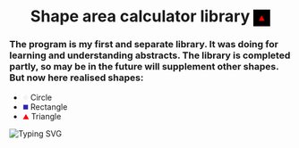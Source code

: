 <h1 align="center">Shape area calculator library <img src="https://github.com/MikLomonosov/ShapeAreaCalculation/blob/master/ShapeAreaCalculation/Images/shapes.gif" height="30" style="vertical-align:middle" alt="Shapes"/></h1> 
<h3 align="left">The program is my first and separate library. It was doing for learning and understanding abstracts. The library is completed partly, so may be in the future will supplement other shapes. But now here realised shapes:</h3>
<ul>
  <li><img height="10" src ="https://github.com/MikLomonosov/ShapeAreaCalculation/blob/master/ShapeAreaCalculation/Images/circle.png" alt="circle"/> Circle</li>
  <li><img height="10" src ="https://github.com/MikLomonosov/ShapeAreaCalculation/blob/master/ShapeAreaCalculation/Images/square.png" alt="square"/> Rectangle</li>
  <li><img height="10" src ="https://github.com/MikLomonosov/ShapeAreaCalculation/blob/master/ShapeAreaCalculation/Images/triangle.png" alt="triangle"/> Triangle</li>
</ul>


<img src="https://camo.githubusercontent.com/f154af7389838eee2fce4d69130eaa0801a518312fb9fb13e3e96bb528e74798/68747470733a2f2f726561646d652d747970696e672d7376672e64656d6f6c61622e636f6d3f666f6e743d50726573732b53746172742b32502670617573653d3130303026636f6c6f723d323039363532266261636b67726f756e643d46463844454130302663656e7465723d74727565267643656e7465723d747275652677696474683d343335266865696768743d3330266c696e65733d48492532432b49276d2b5368616c696e692b4268617474" alt="Typing SVG" data-canonical-src="https://readme-typing-svg.demolab.com?font=Press+Start+2P&amp;pause=1000&amp;color=209652&amp;background=FF8DEA00&amp;center=true&amp;vCenter=true&amp;width=435&amp;height=30&amp;lines=HI%2C+I'm+Shalini+Bhatt" style="max-width: 100%;">
